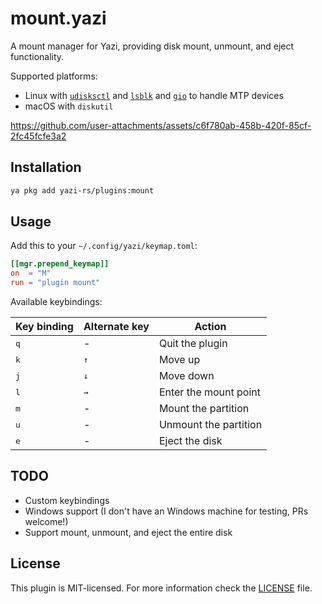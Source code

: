 # mount.yazi

A mount manager for Yazi, providing disk mount, unmount, and eject functionality.

Supported platforms:

- Linux with [`udisksctl`](https://github.com/storaged-project/udisks) and [`lsblk`](https://github.com/util-linux/util-linux) and [`gio`](https://developer.gnome.org/gio/stable/) to handle MTP devices
- macOS with `diskutil`

https://github.com/user-attachments/assets/c6f780ab-458b-420f-85cf-2fc45fcfe3a2

## Installation

```sh
ya pkg add yazi-rs/plugins:mount
```

## Usage

Add this to your `~/.config/yazi/keymap.toml`:

```toml
[[mgr.prepend_keymap]]
on  = "M"
run = "plugin mount"
```

Available keybindings:

| Key binding  | Alternate key | Action                |
| ------------ | ------------- | --------------------- |
| <kbd>q</kbd> | -             | Quit the plugin       |
| <kbd>k</kbd> | <kbd>↑</kbd>  | Move up               |
| <kbd>j</kbd> | <kbd>↓</kbd>  | Move down             |
| <kbd>l</kbd> | <kbd>→</kbd>  | Enter the mount point |
| <kbd>m</kbd> | -             | Mount the partition   |
| <kbd>u</kbd> | -             | Unmount the partition |
| <kbd>e</kbd> | -             | Eject the disk        |

## TODO

- Custom keybindings
- Windows support (I don't have an Windows machine for testing, PRs welcome!)
- Support mount, unmount, and eject the entire disk

## License

This plugin is MIT-licensed. For more information check the [LICENSE](LICENSE) file.
